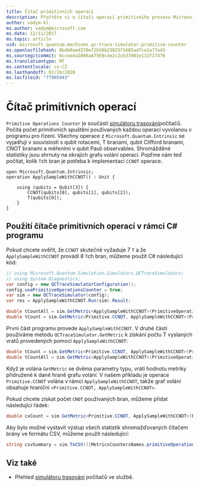 ```yaml
---
title: Čítač primitivních operací
description: Přečtěte si o čítači operací primitivního provozu Microsoft QDK, který sleduje počet primitivních spuštění používaných operacemi v programu za běhu.
author: vadym-kl
ms.author: vadym@microsoft.com
ms.date: 12/11/2017
ms.topic: article
uid: microsoft.quantum.machines.qc-trace-simulator.primitive-counter
ms.openlocfilehash: 8bdb0aed370e72b58b23025f1685ad7ce1a77a43
ms.sourcegitcommit: 6ccea4a2006a47569c4e2c2cb37001e132f17476
ms.translationtype: MT
ms.contentlocale: cs-CZ
ms.lasthandoff: 02/28/2020
ms.locfileid: "77905943"
---
```

# <a name="primitive-operations-counter"></a>Čítač primitivních operací  

`Primitive Operations Counter` je součástí [simulátoru trasování](xref:microsoft.quantum.machines.qc-trace-simulator.intro)počítačů. Počítá počet primitivních spuštění používaných každou operací vyvolanou v programu pro řízení. Všechny operace z `Microsoft.Quantum.Intrinsic` se vyjadřují v souvislosti s qubit rotacemi, T branami, qubit Clifford branami, CNOT branami a měřeními v qubit Pauli observables. Shromážděné statistiky jsou shrnuty na okrajích grafu volání operací. Pojďme nám teď počítat, kolik `T`ch bran je potřeba k implementaci `CCNOT` operace. 

```qsharp
open Microsoft.Quantum.Intrinsic;
operation ApplySampleWithCCNOT() : Unit {

    using (qubits = Qubit[3]) {
        CCNOT(qubits[0], qubits[1], qubits[2]);
        T(qubits[0]);
    } 
}
```

## <a name="using-the-primitive-operations-counter-within-a-c-program"></a>Použití čítače primitivních operací v rámci C# programu

Pokud chcete ověřit, že `CCNOT` skutečně vyžaduje 7 `T` a že `ApplySampleWithCCNOT` provádí 8 `T`ch bran, můžeme použít C# následující kód:

```csharp 
// using Microsoft.Quantum.Simulation.Simulators.QCTraceSimulators;
// using System.Diagnostics;
var config = new QCTraceSimulatorConfiguration();
config.usePrimitiveOperationsCounter = true;
var sim = new QCTraceSimulator(config);
var res = ApplySampleWithCCNOT.Run(sim).Result;

double tCountAll = sim.GetMetric<ApplySampleWithCCNOT>(PrimitiveOperationsGroupsNames.T);
double tCount = sim.GetMetric<Primitive.CCNOT, ApplySampleWithCCNOT>(PrimitiveOperationsGroupsNames.T);
```

První část programu provede `ApplySampleWithCCNOT`. V druhé části používáme metodu `QCTraceSimulator.GetMetric` k získání počtu T vyslaných vratů provedených pomocí `ApplySampleWithCCNOT`: 

```csharp
double tCount = sim.GetMetric<Primitive.CCNOT, ApplySampleWithCCNOT>(PrimitiveOperationsGroupsNames.T);
double tCountAll = sim.GetMetric<ApplySampleWithCCNOT>(PrimitiveOperationsGroupsNames.T);
```

Když je volána `GetMetric` se dvěma parametry typu, vrátí hodnotu metriky přidružené k dané hraně grafu volání. V našem příkladu je operace `Primitive.CCNOT` volána v rámci `ApplySampleWithCCNOT`, takže graf volání obsahuje hraniční `<Primitive.CCNOT, ApplySampleWithCCNOT>`. 

Pokud chcete získat počet `CNOT` používaných bran, můžeme přidat následující řádek:
```csharp
double cxCount = sim.GetMetric<Primitive.CCNOT, ApplySampleWithCCNOT>(PrimitiveOperationsGroupsNames.CX);
```

Aby bylo možné vystavit výstup všech statistik shromažďovaných čítačem brány ve formátu CSV, můžeme použít následující:
```csharp
string csvSummary = sim.ToCSV()[MetricsCountersNames.primitiveOperationsCounter];
```

## <a name="see-also"></a>Viz také ##

- Přehled [simulátoru trasování](xref:microsoft.quantum.machines.qc-trace-simulator.intro) počítačů ve službě.
